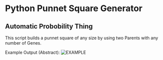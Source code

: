 # Python Punnet Square Generator
## Automatic Probobility Thing

This script builds a punnet square of any size by using two Parents with any number of Genes.

Example Output (Abstract):
![EXAMPLE]([https://github.com/user-attachments/assets/62e16151-ca71-4fed-940a-693e2ff5f610](https://github.com/FuzzyExpress/Bio1_Punnet_Square/blob/main/EXAMPLE.png))
